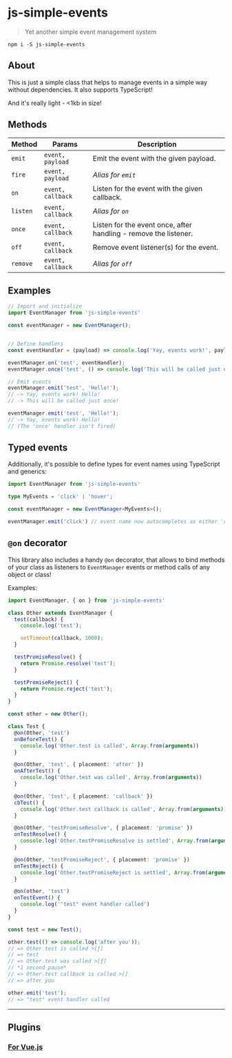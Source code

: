 # js-simple-events
> Yet another simple event management system

`npm i -S js-simple-events`

## About

This is just a simple class that helps to manage events in a simple way without dependencies. It also supports TypeScript!

And it's really light - <1kb in size!

## Methods

Method   | Params            | Description
-------- | ----------------- | ----------------------------------------------------------------
`emit`   | `event, payload`  | Emit the event with the given payload.
`fire`   | `event, payload`  | _Alias for `emit`_
`on`     | `event, callback` | Listen for the event with the given callback.
`listen` | `event, callback` | _Alias for `on`_
`once`   | `event, callback` | Listen for the event once, after handling - remove the listener.
`off`    | `event, callback` | Remove event listener(s) for the event.
`remove` | `event, callback` | _Alias for `off`_

## Examples

```js
// Import and initialize
import EventManager from 'js-simple-events'

const eventManager = new EventManager();


// Define handlers
const eventHandler = (payload) => console.log('Yay, events work!', payload);

eventManager.on('test', eventHandler);
eventManager.once('test', () => console.log('This will be called just once!'));

// Emit events
eventManager.emit('test', 'Hello!');
// -> Yay, events work! Hello!
// -> This will be called just once!

eventManager.emit('test', 'Hello!');
// -> Yay, events work! Hello!
// (The 'once' handler isn't fired)
```

## Typed events

Additionally, it's possible to define types for event names using TypeScript and generics:

```ts
import EventManager from 'js-simple-events'

type MyEvents = 'click' | 'hover';

const eventManager = new EventManager<MyEvents>();

eventManager.emit('click') // event name now autocompletes as either 'click' or 'hover'
```

## `@on` decorator

This library also includes a handy `@on` decorator, that allows to bind methods of your class as listeners to `EventManager` events or method calls of any object or class!

Examples:
```ts
import EventManager, { on } from 'js-simple-events'

class Other extends EventManager {
  test(callback) {
    console.log('test');

    setTimeout(callback, 1000);
  }

  testPromiseResolve() {
    return Promise.resolve('test');
  }

  testPromiseReject() {
    return Promise.reject('test');
  }
}

const other = new Other();

class Test {
  @on(Other, 'test')
  onBeforeTest() {
    console.log('Other.test is called', Array.from(arguments))
  }

  @on(Other, 'test', { placement: 'after' })
  onAfterTest() {
    console.log('Other.test was called', Array.from(arguments))
  }

  @on(Other, 'test', { placement: 'callback' })
  cbTest() {
    console.log('Other.test callback is called', Array.from(arguments))
  }

  @on(Other, 'testPromiseResolve', { placement: 'promise' })
  onTestResolve() {
    console.log('Other.testPromiseResolve is settled', Array.from(arguments))
  }

  @on(Other, 'testPromiseReject', { placement: 'promise' })
  onTestReject() {
    console.log('Other.testPromiseReject is settled', Array.from(arguments))
  }

  @on(other, 'test')
  onTestEvent() {
    console.log('"test" event handler called')
  }
}

const test = new Test();

other.test(() => console.log('after you'));
// => Other.test is called >[ƒ]
// => test
// => Other.test was called >[ƒ]
// *1 second pause*
// => Other.test callback is called >[]
// => after you

other.emit('test');
// => "test" event handler called
```

---

## Plugins

### [For Vue.js](https://github.com/kaskar2008/vue-simple-events)

